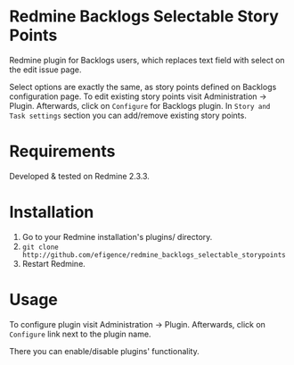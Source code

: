 # Redmine Backlogs Selectable Story Points

Redmine plugin for Backlogs users, which replaces text field with select on the edit issue page.

Select options are exactly the same, as story points defined on Backlogs configuration page. To edit existing story points visit Administration -> Plugin. Afterwards, click on `Configure` for Backlogs plugin. In `Story and Task settings` section you can add/remove existing story points.

# Requirements

Developed & tested on Redmine 2.3.3.

# Installation

1. Go to your Redmine installation's plugins/ directory.
2. `git clone http://github.com/efigence/redmine_backlogs_selectable_storypoints`
3. Restart Redmine.

# Usage

To configure plugin visit Administration -> Plugin. Afterwards, click on `Configure` link next to the plugin name.

There you can enable/disable plugins' functionality.
